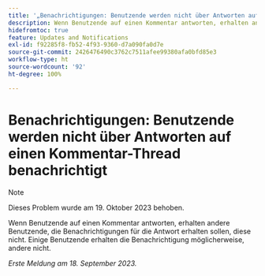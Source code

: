 ```yaml
---
title: '„Benachrichtigungen: Benutzende werden nicht über Antworten auf einen Kommentar-Thread benachrichtigt“'
description: Wenn Benutzende auf einen Kommentar antworten, erhalten andere Benutzende, die Benachrichtigungen für die Antwort erhalten sollen, diese nicht. Einige Benutzende erhalten die Benachrichtigung möglicherweise, andere nicht.
hidefromtoc: true
feature: Updates and Notifications
exl-id: f92285f8-fb52-4f93-9360-d7a090fa0d7e
source-git-commit: 2426476490c3762c7511afee99380afa0bfd85e3
workflow-type: ht
source-wordcount: '92'
ht-degree: 100%

---
```


# Benachrichtigungen: Benutzende werden nicht über Antworten auf einen Kommentar-Thread benachrichtigt

>[!NOTE]
>
>Dieses Problem wurde am 19. Oktober 2023 behoben.

Wenn Benutzende auf einen Kommentar antworten, erhalten andere Benutzende, die Benachrichtigungen für die Antwort erhalten sollen, diese nicht. Einige Benutzende erhalten die Benachrichtigung möglicherweise, andere nicht.

_Erste Meldung am 18. September 2023._
